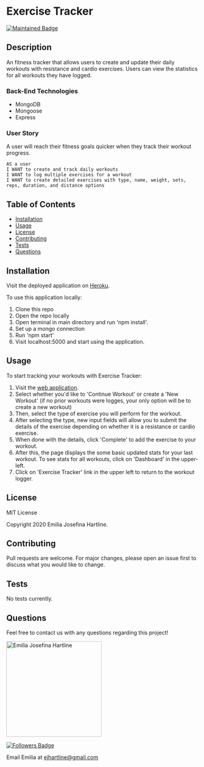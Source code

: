  
  # Exercise Tracker

  [![Maintained Badge](https://img.shields.io/badge/Maintained%3F-yes-green.svg)](https://github.com/emijoha)

  ## Description

  An fitness tracker that allows users to create and update their daily workouts with resistance and cardio exercises. Users can view the statistics for all workouts they have logged.

  ### Back-End Technologies

  * MongoDB
  * Mongoose
  * Express

  ### User Story

  A user will reach their fitness goals quicker when they track their workout progress.

  ```
  AS a user
  I WANT to create and track daily workouts
  I WANT to log multiple exercises for a workout
  I WANT to create detailed exercises with type, name, weight, sets, reps, duration, and distance options
  ```
  
  ## Table of Contents

  * [Installation](#installation)
  * [Usage](#usage)
  * [License](#license)
  * [Contributing](#contributing)
  * [Tests](#tests)
  * [Questions](#questions)

  ## Installation

  Visit the deployed application on [Heroku](github.com/emijoha).

  To use this application locally:  

  1. Clone this repo
  2. Open the repo locally
  3. Open terminal in main directory and run 'npm install'.
  4. Set up a mongo connection
  5. Run 'npm start'
  6. Visit localhost:5000 and start using the application.

  ## Usage

  To start tracking your workouts with Exercise Tracker:  
  1. Visit the [web application]().
  2. Select whether you'd like to 'Continue Workout' or create a 'New Workout' (if no prior workouts were logges, your only option will be to create a new workout)
  3. Then, select the type of exercise you will perform for the workout.
  4. After selecting the type, new input fields will allow you to submit the details of the exercise depending on whether it is a resistance or cardio exercise.
  5. When done with the details, click 'Complete' to add the exercise to your workout.
  6. After this, the page displays the some basic updated stats for your last workout. To see stats for all workouts, click on 'Dashboard' in the upper-left.
  7. Click on 'Exercise Tracker' link in the upper left to return to the workout logger.

  ## License

  MIT License

  Copyright 2020 Emilia Josefina Hartline.

  ## Contributing

  Pull requests are welcome. For major changes, please open an issue first to discuss what you would like to change.

  ## Tests

  No tests currently.

  ## Questions

  Feel free to contact us with any questions regarding this project!

  <img src="https://avatars0.githubusercontent.com/u/60240293?v=4" alt="Emilia Josefina Hartline" width="250"/>
  
  [![Followers Badge](https://img.shields.io/badge/Followers-8-yellow)](https://github.com/emijoha)

  Email Emilia at ejhartline@gmail.com 
  